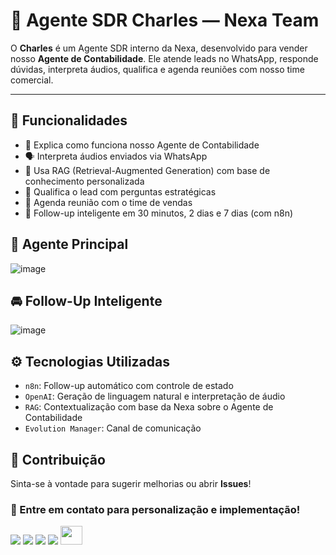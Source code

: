 # 🤖 Agente SDR Charles — Nexa Team

O **Charles** é um Agente SDR interno da Nexa, desenvolvido para vender nosso **Agente de Contabilidade**. Ele atende leads no WhatsApp, responde dúvidas, interpreta áudios, qualifica e agenda reuniões com nosso time comercial.

---

## 🧠 Funcionalidades

- 🧾 Explica como funciona nosso Agente de Contabilidade
- 🗣️ Interpreta áudios enviados via WhatsApp
- 🧠 Usa RAG (Retrieval-Augmented Generation) com base de conhecimento personalizada
- 🧪 Qualifica o lead com perguntas estratégicas
- 📅 Agenda reunião com o time de vendas
- 🔁 Follow-up inteligente em 30 minutos, 2 dias e 7 dias (com n8n)

## 👤 Agente Principal
![image](https://github.com/user-attachments/assets/41f9598f-369b-46a0-9df7-07a2e3f5a33f)

## 🚘 Follow-Up Inteligente
![image](https://github.com/user-attachments/assets/a241ede2-ce2c-46f4-b0c2-7f5e0a38f1b4)

## ⚙️ Tecnologias Utilizadas

- `n8n`: Follow-up automático com controle de estado
- `OpenAI`: Geração de linguagem natural e interpretação de áudio
- `RAG`: Contextualização com base da Nexa sobre o Agente de Contabilidade
- `Evolution Manager`: Canal de comunicação

## 📌 Contribuição
Sinta-se à vontade para sugerir melhorias ou abrir **Issues**!

### 📌 Entre em contato para personalização e implementação!
<div> 
  <a href="https://github.com/bendogabriel" target="_blank"><img src="https://img.shields.io/badge/GitHub-100000?style=for-the-badge&logo=github&logoColor=white" target="_blank"></a>
  <a href="https://www.linkedin.com/in/gabriel-bendo" target="_blank"><img src="https://img.shields.io/badge/-LinkedIn-%230077B5?style=for-the-badge&logo=linkedin&logoColor=white" target="_blank"></a>
  <a href="https://instagram.com/agencianexateam" target="_blank"><img src="https://img.shields.io/badge/-Instagram-%23E4405F?style=for-the-badge&logo=instagram&logoColor=white" target="_blank"></a>
  <a href="mailto:gmbendo14@gmail.com"><img src="https://img.shields.io/badge/-Gmail-%23333?style=for-the-badge&logo=gmail&logoColor=white" target="_blank"></a>
  <a href="https://www.nexateam.com.br/homenexa" target="_blank"><img src="https://github.com/user-attachments/assets/d0c56062-1934-42ff-8712-514f7072d5f8" width="35px" height="30px"></a>

</div>
